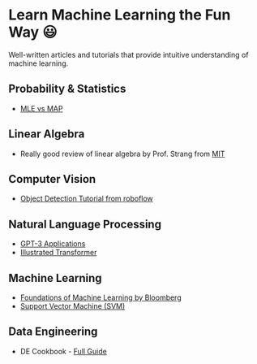 # Learn Machine Learning the Fun Way :smiley:
Well-written articles and tutorials that provide intuitive understanding of machine learning.

## Probability & Statistics
* [MLE vs MAP](https://wiseodd.github.io/techblog/2017/01/01/mle-vs-map/)

## Linear Algebra
* Really good review of linear algebra by Prof. Strang from [MIT](https://ocw.mit.edu/resources/res-18-010-a-2020-vision-of-linear-algebra-spring-2020/index.htm)

## Computer Vision
* [Object Detection Tutorial from roboflow](https://blog.roboflow.com/object-detection/)

## Natural Language Processing
* [GPT-3 Applications](https://www.infoq.com/articles/gpt3-enabled-applications/)
* [Illustrated Transformer](http://jalammar.github.io/illustrated-transformer/)

## Machine Learning
* [Foundations of Machine Learning by Bloomberg](https://bloomberg.github.io/foml/#about)
* [Support Vector Machine (SVM)](https://blog.statsbot.co/support-vector-machines-tutorial-c1618e635e93)


## Data Engineering
* DE Cookbook - [Full Guide](https://github.com/andkret/Cookbook)
